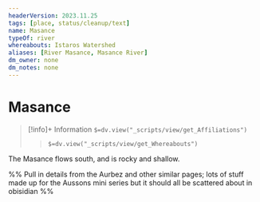 ```yaml
---
headerVersion: 2023.11.25
tags: [place, status/cleanup/text]
name: Masance
typeOf: river
whereabouts: Istaros Watershed
aliases: [River Masance, Masance River]
dm_owner: none
dm_notes: none
---
```

# Masance
>[!info]+ Information
> `$=dv.view("_scripts/view/get_Affiliations")`
>> `$=dv.view("_scripts/view/get_Whereabouts")`

The Masance flows south, and is rocky and shallow.

%% Pull in details from the Aurbez and other similar pages; lots of stuff made up for the Aussons mini series but it should all be scattered about in obisidian %%